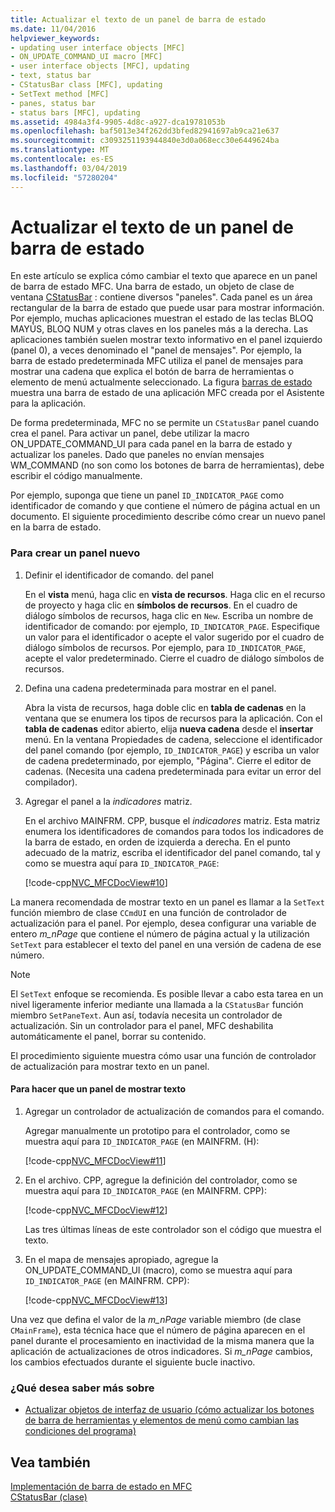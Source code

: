 ```yaml
---
title: Actualizar el texto de un panel de barra de estado
ms.date: 11/04/2016
helpviewer_keywords:
- updating user interface objects [MFC]
- ON_UPDATE_COMMAND_UI macro [MFC]
- user interface objects [MFC], updating
- text, status bar
- CStatusBar class [MFC], updating
- SetText method [MFC]
- panes, status bar
- status bars [MFC], updating
ms.assetid: 4984a3f4-9905-4d8c-a927-dca19781053b
ms.openlocfilehash: baf5013e34f262dd3bfed82941697ab9ca21e637
ms.sourcegitcommit: c3093251193944840e3d0a068ecc30e6449624ba
ms.translationtype: MT
ms.contentlocale: es-ES
ms.lasthandoff: 03/04/2019
ms.locfileid: "57280204"
---
```

# <a name="updating-the-text-of-a-status-bar-pane"></a>Actualizar el texto de un panel de barra de estado

En este artículo se explica cómo cambiar el texto que aparece en un panel de barra de estado MFC. Una barra de estado, un objeto de clase de ventana [CStatusBar](../mfc/reference/cstatusbar-class.md) : contiene diversos "paneles". Cada panel es un área rectangular de la barra de estado que puede usar para mostrar información. Por ejemplo, muchas aplicaciones muestran el estado de las teclas BLOQ MAYÚS, BLOQ NUM y otras claves en los paneles más a la derecha. Las aplicaciones también suelen mostrar texto informativo en el panel izquierdo (panel 0), a veces denominado el "panel de mensajes". Por ejemplo, la barra de estado predeterminada MFC utiliza el panel de mensajes para mostrar una cadena que explica el botón de barra de herramientas o elemento de menú actualmente seleccionado. La figura [barras de estado](../mfc/status-bar-implementation-in-mfc.md) muestra una barra de estado de una aplicación MFC creada por el Asistente para la aplicación.

De forma predeterminada, MFC no se permite un `CStatusBar` panel cuando crea el panel. Para activar un panel, debe utilizar la macro ON_UPDATE_COMMAND_UI para cada panel en la barra de estado y actualizar los paneles. Dado que paneles no envían mensajes WM_COMMAND (no son como los botones de barra de herramientas), debe escribir el código manualmente.

Por ejemplo, suponga que tiene un panel `ID_INDICATOR_PAGE` como identificador de comando y que contiene el número de página actual en un documento. El siguiente procedimiento describe cómo crear un nuevo panel en la barra de estado.

### <a name="to-make-a-new-pane"></a>Para crear un panel nuevo

1. Definir el identificador de comando. del panel

   En el **vista** menú, haga clic en **vista de recursos**. Haga clic en el recurso de proyecto y haga clic en **símbolos de recursos**. En el cuadro de diálogo símbolos de recursos, haga clic en `New`. Escriba un nombre de identificador de comando: por ejemplo, `ID_INDICATOR_PAGE`. Especifique un valor para el identificador o acepte el valor sugerido por el cuadro de diálogo símbolos de recursos. Por ejemplo, para `ID_INDICATOR_PAGE`, acepte el valor predeterminado. Cierre el cuadro de diálogo símbolos de recursos.

1. Defina una cadena predeterminada para mostrar en el panel.

   Abra la vista de recursos, haga doble clic en **tabla de cadenas** en la ventana que se enumera los tipos de recursos para la aplicación. Con el **tabla de cadenas** editor abierto, elija **nueva cadena** desde el **insertar** menú. En la ventana Propiedades de cadena, seleccione el identificador del panel comando (por ejemplo, `ID_INDICATOR_PAGE`) y escriba un valor de cadena predeterminado, por ejemplo, "Página". Cierre el editor de cadenas. (Necesita una cadena predeterminada para evitar un error del compilador).

1. Agregar el panel a la *indicadores* matriz.

   En el archivo MAINFRM. CPP, busque el *indicadores* matriz. Esta matriz enumera los identificadores de comandos para todos los indicadores de la barra de estado, en orden de izquierda a derecha. En el punto adecuado de la matriz, escriba el identificador del panel comando, tal y como se muestra aquí para `ID_INDICATOR_PAGE`:

   [!code-cpp[NVC_MFCDocView#10](../mfc/codesnippet/cpp/updating-the-text-of-a-status-bar-pane_1.cpp)]

La manera recomendada de mostrar texto en un panel es llamar a la `SetText` función miembro de clase `CCmdUI` en una función de controlador de actualización para el panel. Por ejemplo, desea configurar una variable de entero *m_nPage* que contiene el número de página actual y la utilización `SetText` para establecer el texto del panel en una versión de cadena de ese número.

> [!NOTE]
>  El `SetText` enfoque se recomienda. Es posible llevar a cabo esta tarea en un nivel ligeramente inferior mediante una llamada a la `CStatusBar` función miembro `SetPaneText`. Aun así, todavía necesita un controlador de actualización. Sin un controlador para el panel, MFC deshabilita automáticamente el panel, borrar su contenido.

El procedimiento siguiente muestra cómo usar una función de controlador de actualización para mostrar texto en un panel.

#### <a name="to-make-a-pane-display-text"></a>Para hacer que un panel de mostrar texto

1. Agregar un controlador de actualización de comandos para el comando.

   Agregar manualmente un prototipo para el controlador, como se muestra aquí para `ID_INDICATOR_PAGE` (en MAINFRM. (H):

   [!code-cpp[NVC_MFCDocView#11](../mfc/codesnippet/cpp/updating-the-text-of-a-status-bar-pane_2.h)]

1. En el archivo. CPP, agregue la definición del controlador, como se muestra aquí para `ID_INDICATOR_PAGE` (en MAINFRM. CPP):

   [!code-cpp[NVC_MFCDocView#12](../mfc/codesnippet/cpp/updating-the-text-of-a-status-bar-pane_3.cpp)]

   Las tres últimas líneas de este controlador son el código que muestra el texto.

1. En el mapa de mensajes apropiado, agregue la ON_UPDATE_COMMAND_UI (macro), como se muestra aquí para `ID_INDICATOR_PAGE` (en MAINFRM. CPP):

   [!code-cpp[NVC_MFCDocView#13](../mfc/codesnippet/cpp/updating-the-text-of-a-status-bar-pane_4.cpp)]

Una vez que defina el valor de la *m_nPage* variable miembro (de clase `CMainFrame`), esta técnica hace que el número de página aparecen en el panel durante el procesamiento en inactividad de la misma manera que la aplicación de actualizaciones de otros indicadores. Si *m_nPage* cambios, los cambios efectuados durante el siguiente bucle inactivo.

### <a name="what-do-you-want-to-know-more-about"></a>¿Qué desea saber más sobre

- [Actualizar objetos de interfaz de usuario (cómo actualizar los botones de barra de herramientas y elementos de menú como cambian las condiciones del programa)](../mfc/how-to-update-user-interface-objects.md)

## <a name="see-also"></a>Vea también

[Implementación de barra de estado en MFC](../mfc/status-bar-implementation-in-mfc.md)<br/>
[CStatusBar (clase)](../mfc/reference/cstatusbar-class.md)
